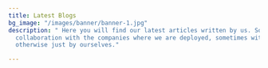 ```yaml
---
title: Latest Blogs
bg_image: "/images/banner/banner-1.jpg"
description: " Here you will find our latest articles written by us. Sometimes in
  collaboration with the companies where we are deployed, sometimes with colleagues,
  otherwise just by ourselves."

---
```


